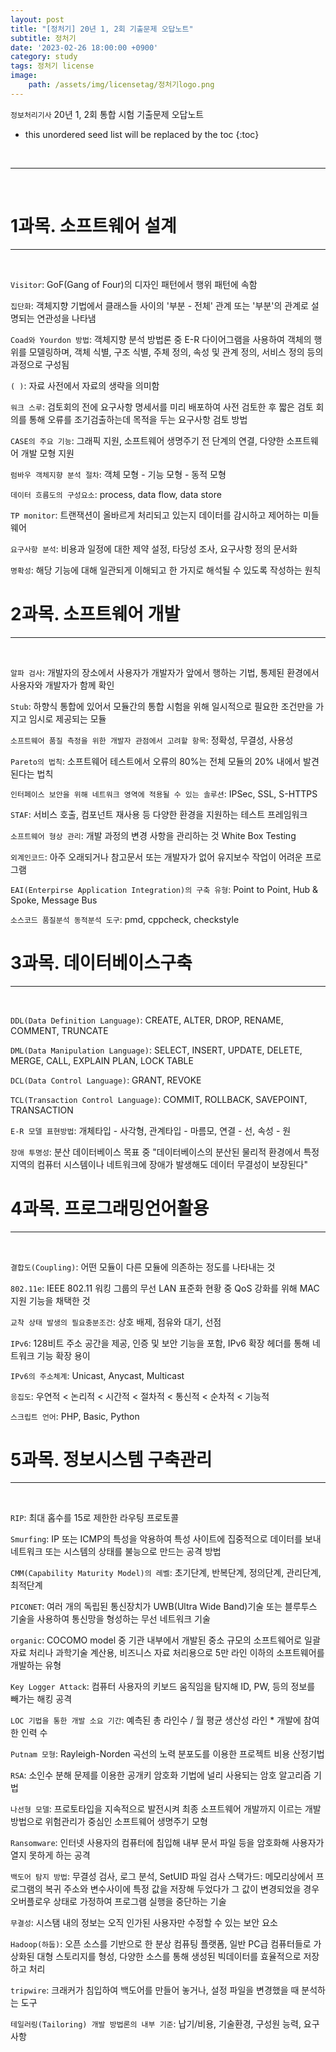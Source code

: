 ```yaml
---
layout: post
title: "[정처기] 20년 1, 2회 기출문제 오답노트"
subtitle: 정처기
date: '2023-02-26 18:00:00 +0900'
category: study
tags: 정처기 license
image:
    path: /assets/img/licensetag/정처기logo.png
---
```


`정보처리기사` 20년 1, 2회 통합 시험 기출문제 오답노트

<!--more-->

* this unordered seed list will be replaced by the toc
{:toc}


<br>
<hr/>
<br>

# 1과목. 소프트웨어 설계
---
<br>

`Visitor`: GoF(Gang of Four)의 디자인 패턴에서 행위 패턴에 속함<br>

`집단화`: 객체지향 기법에서 클래스들 사이의 '부분 - 전체' 관계 또는 '부분'의 관계로 설명되는 연관성을 나타냄<br>

`Coad와 Yourdon 방법`: 객체지향 분석 방법론 중 E-R 다이어그램을 사용하여 객체의 행위를 모델링하며, 객체 식별, 구조 식별, 주체 정의, 속성 및 관계 정의, 서비스 정의 등의 과정으로 구성됨<br>

`( )`: 자료 사전에서 자료의 생략을 의미함<br>

`워크 스루`: 검토회의 전에 요구사항 명세서를 미리 배포하여 사전 검토한 후 짧은 검토 회의를 통해 오류를 조기검출하는데 목적을 두는 요구사항 검토 방법<br>

`CASE의 주요 기능`: 그래픽 지원, 소프트웨어 생명주기 전 단계의 연결, 다양한 소프트웨어 개발 모형 지원<br>

`럼바우 객체지향 분석 절차`: 객체 모형 - 기능 모형 - 동적 모형<br>

`데이터 흐름도의 구성요소`: process, data flow, data store<br>

`TP monitor`: 트랜잭션이 올바르게 처리되고 있는지 데이터를 감시하고 제어하는 미들웨어<br>

`요구사항 분석`: 비용과 일정에 대한 제약 설정, 타당성 조사, 요구사항 정의 문서화<br>

`명확성`: 해당 기능에 대해 일관되게 이해되고 한 가지로 해석될 수 있도록 작성하는 원칙<br>


# 2과목. 소프트웨어 개발
---
<br>

`알파 검사`: 개발자의 장소에서 사용자가 개발자가 앞에서 행하는 기법, 통제된 환경에서 사용자와 개발자가 함께 확인<br>

`Stub`: 하향식 통합에 있어서 모듈간의 통합 시험을 위해 일시적으로 필요한 조건만을 가지고 임시로 제공되는 모듈<br>

`소프트웨어 품질 측정을 위한 개발자 관점에서 고려할 항목`: 정확성, 무결성, 사용성<br>

`Pareto의 법칙`: 소프트웨어 테스트에서 오류의 80%는 전체 모듈의 20% 내에서 발견된다는 법칙<br>

`인터페이스 보안을 위해 네트워크 영역에 적용될 수 있는 솔루션`: IPSec, SSL, S-HTTPS<br>

`STAF`: 서비스 호출, 컴포넌트 재사용 등 다양한 환경을 지원하는 테스트 프레임워크<br>

`소프트웨어 형상 관리`: 개발 과정의 변경 사항을 관리하는 것
White Box Testing<br>

`외계인코드`: 아주 오래되거나 참고문서 또는 개발자가 없어 유지보수 작업이 어려운 프로그램<br>

`EAI(Enterpirse Application Integration)의 구축 유형`: Point to Point, Hub & Spoke, Message Bus<br>

`소스코드 품질분석 동적분석 도구`: pmd, cppcheck, checkstyle<br>


# 3과목. 데이터베이스구축
---
<br>

`DDL(Data Definition Language)`: CREATE, ALTER, DROP, RENAME, COMMENT, TRUNCATE<br>

`DML(Data Manipulation Language)`: SELECT, INSERT, UPDATE, DELETE, MERGE, CALL, EXPLAIN PLAN, LOCK TABLE<br>

`DCL(Data Control Language)`: GRANT, REVOKE<br>

`TCL(Transaction Control Language)`: COMMIT, ROLLBACK, SAVEPOINT, TRANSACTION<br>

`E-R 모델 표현방법`: 개체타입 - 사각형, 관계타입 - 마름모, 연결 - 선, 속성 - 원<br>

`장애 투명성`: 분산 데이터베이스 목표 중 "데이터베이스의 분산된 물리적 환경에서 특정 지역의 컴퓨터 시스템이나 네트워크에 장애가 발생해도 데이터 무결성이 보장된다"<br>


# 4과목. 프로그래밍언어활용
---
<br>

`결합도(Coupling)`: 어떤 모듈이 다른 모듈에 의존하는 정도를 나타내는 것<br>

`802.11e`: IEEE 802.11 워킹 그룹의 무선 LAN 표준화 현황 중 QoS 강화를 위해 MAC 지원 기능을 채택한 것<br>

`교착 상태 발생의 필요충분조건`: 상호 배제, 점유와 대기, 선점<br>

`IPv6`: 128비트 주소 공간을 제공, 인증 및 보안 기능을 포함, IPv6 확장 헤더를 통해 네트워크 기능 확장 용이<br>

`IPv6의 주소체계`: Unicast, Anycast, Multicast<br>

`응집도`: 우연적 < 논리적 < 시간적 < 절차적 < 통신적 < 순차적 < 기능적<br>

`스크립트 언어`: PHP, Basic, Python<br>


# 5과목. 정보시스템 구축관리
---
<br>

`RIP`: 최대 홉수를 15로 제한한 라우팅 프로토콜<br>

`Smurfing`: IP 또는 ICMP의 특성을 악용하여 특성 사이트에 집중적으로 데이터를 보내 네트워크 또는 시스템의 상태를 불능으로 만드는 공격 방법<br>

`CMM(Capability Maturity Model)의 레벨`: 초기단계, 반복단계, 정의단계, 관리단계, 최적단계<br>

`PICONET`: 여러 개의 독립된 통신장치가 UWB(Ultra Wide Band)기술 또는 블루투스 기술을 사용하여 통신망을 형성하는 무선 네트워크 기술<br>

`organic`: COCOMO model 중 기관 내부에서 개발된 중소 규모의 소프트웨어로 일괄 자료 처리나 과학기술 계산용, 비즈니스 자료 처리용으로 5만 라인 이하의 소프트웨어를 개발하는 유형<br>

`Key Logger Attack`: 컴퓨터 사용자의 키보드 움직임을 탐지해 ID, PW, 등의 정보를 빼가는 해킹 공격<br>

`LOC 기법을 통한 개발 소요 기간`: 예측된 총 라인수 / 월 평균 생산성 라인 * 개발에 참여한 인력 수<br>

`Putnam 모형`: Rayleigh-Norden 곡선의 노력 분포도를 이용한 프로젝트 비용 산정기법<br>

`RSA`: 소인수 분해 문제를 이용한 공개키 암호화 기법에 널리 사용되는 암호 알고리즘 기법<br>

`나선형 모델`: 프로토타입을 지속적으로 발전시켜 최종 소프트웨어 개발까지 이르는 개발방법으로 위험관리가 중심인 소프트웨어 생명주기 모형<br>

`Ransomware`: 인터넷 사용자의 컴퓨터에 침입해 내부 문서 파일 등을 암호화해 사용자가 열지 못하게 하는 공격<br>

`백도어 탐지 방법`: 무결성 검사, 로그 분석, SetUID 파일 검사
스택가드: 메모리상에서 프로그램의 복귀 주소와 변수사이에 특정 값을 저장해 두었다가 그 값이 변경되었을 경우 오버플로우 상태로 가정하여 프로그램 실행을 중단하는 기술<br>

`무결성`: 시스탬 내의 정보는 오직 인가된 사용자만 수정할 수 있는 보안 요소<br>

`Hadoop(하둡)`: 오픈 소스를 기반으로 한 분상 컴퓨팅 플랫폼, 일반 PC급 컴퓨터들로 가상화된 대형 스토리지를 형성, 다양한 소스를 통해 생성된 빅데이터를 효율적으로 저장하고 처리<br>

`tripwire`: 크래커가 침입하여 백도어를 만들어 놓거나, 설정 파일을 변경했을 때 분석하는 도구<br>

`테일러링(Tailoring) 개발 방법론의 내부 기준`: 납기/비용, 기술환경, 구성원 능력, 요구사항